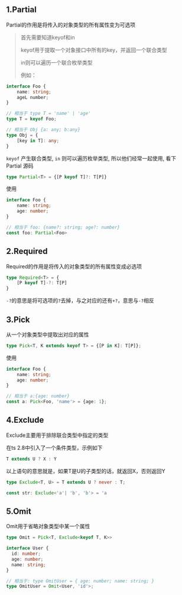 ## 1.Partial

Partial的作用是将传入的对象类型的所有属性变为可选项

> 首先需要知道keyof和in
>
> keyof用于提取一个对象接口中所有的key，并返回一个联合类型
>
> in则可以遍历一个联合枚举类型
>
> 例如：

```typescript
interface Foo {
    name: string;
    ageL number;
}

// 相当于 type T = 'name' | 'age'
type T = keyof Foo;

// 相当于 Obj {a: any; b:any}
type Obj = {
    [key in T]: any;
}

```

`keyof` 产生联合类型, `in` 则可以遍历枚举类型, 所以他们经常一起使用, 看下 Partial 源码

```typescript
type Partial<T> = {[P keyof T]?: T[P]}
```

使用

```typescript
interface Foo {
    name: string;
    age: number;
}

// 相当于 foo: {name?: string; age?: number}
const foo: Partial<Foo>
```

## 2.Required

Required的作用是将传入的对象类型的所有属性变成必选项

```typescript
type Required<T> = {
    [P keyof T]-?: T[P]
}
```

`-?`的意思是将可选项的`?`去掉，与之对应的还有`+?`，意思与`-?`相反

## 3.Pick

从一个对象类型中提取出对应的属性

```typescript
type Pick<T, K extends keyof T> = {[P in K]: T[P]};
```

使用

```typescript
interface Foo {
    name: string;
    age: number;
}

// 相当于 a:{age: number}
const a: Pick<Foo, 'name'> = {age: 1};
```

## 4.Exclude

Exclude主要用于排除联合类型中指定的类型

在ts 2.8中引入了一个条件类型，示例如下

```typescript
T extends U ? X : Y
```

以上语句的意思就是，如果T是U的子类型的话，就返回X，否则返回Y

```typescript
type Exclude<T, U> = T extends U ? never : T;

const str: Exclude<'a'| 'b', 'b'> = 'a
```

## 5.Omit

Omit用于省略对象类型中某一个属性

```typescript
type Omit = Pick<T, Exclude<keyof T, K>>

interface User {
  id: number;
  age: number;
  name: string;
}

// 相当于: type OmitUser = { age: number; name: string; }
type OmitUser = Omit<User, 'id'>;
```





